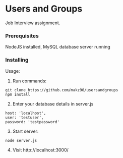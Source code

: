 # Users and Groups

Job Interview assignment.


### Prerequisites

NodeJS installed, MySQL database server running

### Installing

Usage:

1. Run commands:
```
git clone https://github.com/makz90/usersandgroups
npm install
```
2. Enter your database details in server.js
```
host: 'localhost',
user: 'testuser',
password: 'testpassword'
```
3. Start server:
```
node server.js
```
4. Visit http://localhost:3000/
